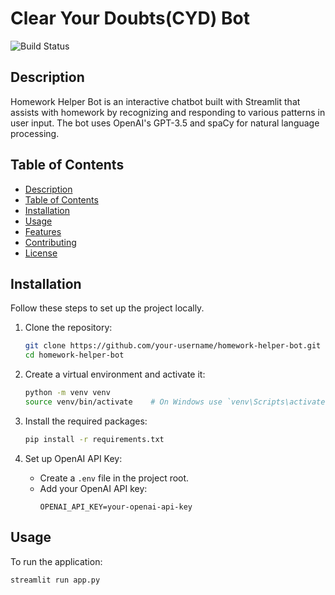 # Clear Your Doubts(CYD) Bot

![Build Status](https://img.shields.io/badge/build-passing-brightgreen)

## Description

Homework Helper Bot is an interactive chatbot built with Streamlit that assists with homework by recognizing and responding to various patterns in user input. The bot uses OpenAI's GPT-3.5 and spaCy for natural language processing.

## Table of Contents

- [Description](#description)
- [Table of Contents](#table-of-contents)
- [Installation](#installation)
- [Usage](#usage)
- [Features](#features)
- [Contributing](#contributing)
- [License](#license)

## Installation

Follow these steps to set up the project locally.

1. Clone the repository:
    ```bash
    git clone https://github.com/your-username/homework-helper-bot.git
    cd homework-helper-bot
    ```

2. Create a virtual environment and activate it:
    ```bash
    python -m venv venv
    source venv/bin/activate    # On Windows use `venv\Scripts\activate`
    ```

3. Install the required packages:
    ```bash
    pip install -r requirements.txt
    ```

4. Set up OpenAI API Key:
    - Create a `.env` file in the project root.
    - Add your OpenAI API key:
        ```env
        OPENAI_API_KEY=your-openai-api-key
        ```

## Usage

To run the application:

```bash
streamlit run app.py

